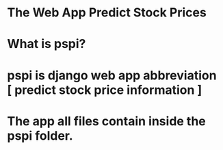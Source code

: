 # The Web App Predict Stock Prices

# What is pspi?
# pspi is django web app abbreviation [ predict stock price information ]

# The app all files contain inside the pspi folder.

